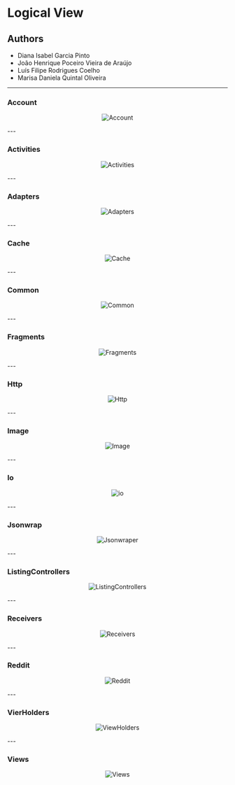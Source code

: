 # Logical View

## Authors

* Diana Isabel Garcia Pinto
* João Henrique Poceiro Vieira de Araújo
* Luís Filipe Rodrigues Coelho
* Marisa Daniela Quintal Oliveira

---
### Account

<p align="center">
  <img src="https://github.com/Bragado/RedReader/blob/master/esofDocs/img/Account.PNG" alt="Account"/>
</p>
---

### Activities

<p align="center">
  <img src="https://github.com/Bragado/RedReader/blob/master/esofDocs/img/Activities.PNG" alt="Activities"/>
</p>
---

### Adapters

<p align="center">
  <img src="https://github.com/Bragado/RedReader/blob/master/esofDocs/img/adapters.PNG" alt="Adapters"/>
</p>
---

### Cache

<p align="center">
  <img src="https://github.com/Bragado/RedReader/blob/master/esofDocs/img/cache.PNG" alt="Cache"/>
</p>
---

### Common

<p align="center">
  <img src="https://github.com/Bragado/RedReader/blob/master/esofDocs/img/common.PNG" alt="Common"/>
</p>
---

### Fragments

<p align="center">
  <img src="https://github.com/Bragado/RedReader/blob/master/esofDocs/img/fragments.PNG" alt="Fragments"/>
</p>
---

### Http

<p align="center">
  <img src="https://github.com/Bragado/RedReader/blob/master/esofDocs/img/http.PNG" alt="Http"/>
</p>
---

### Image

<p align="center">
  <img src="https://github.com/Bragado/RedReader/blob/master/esofDocs/img/image.PNG" alt="Image"/>
</p>
---

### Io

<p align="center">
  <img src="https://github.com/Bragado/RedReader/blob/master/esofDocs/img/io.PNG" alt="io"/>
</p>
---

### Jsonwrap

<p align="center">
  <img src="https://github.com/Bragado/RedReader/blob/master/esofDocs/img/jsonwraper.PNG" alt="Jsonwraper"/>
</p>
---

### ListingControllers

<p align="center">
  <img src="https://github.com/Bragado/RedReader/blob/master/esofDocs/img/listingcontrollers.PNG" alt="ListingControllers"/>
</p>
---

### Receivers

<p align="center">
  <img src="https://github.com/Bragado/RedReader/blob/master/esofDocs/img/receivers.PNG" alt="Receivers"/>
</p>
---

### Reddit

<p align="center">
  <img src="https://github.com/Bragado/RedReader/blob/master/esofDocs/img/reddit.PNG" alt="Reddit"/>
</p>
---

### VierHolders

<p align="center">
  <img src="https://github.com/Bragado/RedReader/blob/master/esofDocs/img/viewholders.PNG" alt="ViewHolders"/>
</p>
---

### Views

<p align="center">
  <img src="https://github.com/Bragado/RedReader/blob/master/esofDocs/img/views.PNG" alt="Views"/>
</p>


